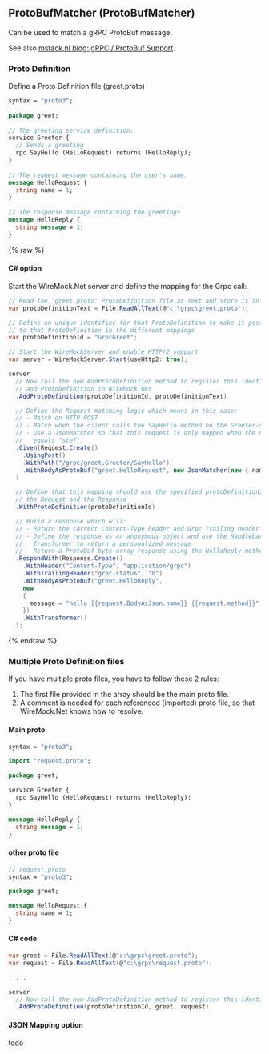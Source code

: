 ## ProtoBufMatcher (ProtoBufMatcher)
Can be used to match a gRPC ProtoBuf message.

See also [mstack.nl blog: gRPC / ProtoBuf Support](https://mstack.nl/blogs/wiremock-net-grpc/).

### Proto Definition
Define a Proto Definition file (greet.proto)

``` proto
syntax = "proto3";
 
package greet;
 
// The greeting service definition.
service Greeter {
  // Sends a greeting
  rpc SayHello (HelloRequest) returns (HelloReply);
}
 
// The request message containing the user's name.
message HelloRequest {
  string name = 1;
}
 
// The response message containing the greetings
message HelloReply {
  string message = 1;
}
```

{% raw %}

#### C# option
Start the WireMock.Net server and define the mapping for the Grpc call:


```csharp
// Read the 'greet.proto' ProtoDefinition file as text and store it in a variable
var protoDefinitionText = File.ReadAllText(@"c:\grpc\greet.proto");

// Define an unique identifier for that ProtoDefinition to make it possible to refer
// to that ProtoDefinition in the different mappings
var protoDefinitionId = "GrpcGreet";

// Start the WireMockServer and enable HTTP/2 support
var server = WireMockServer.Start(useHttp2: true);

server
  // Now call the new AddProtoDefinition method to register this identifier
  // and ProtoDefinition in WireMock.Net
  .AddProtoDefinition(protoDefinitionId, protoDefinitionText)

  // Define the Request matching logic which means in this case:
  // - Match on HTTP POST
  // - Match when the client calls the SayHello method on the Greeter-service
  // - Use a JsonMatcher so that this request is only mapped when the name
  //   equals "stef".
  .Given(Request.Create()
    .UsingPost()
    .WithPath("/grpc/greet.Greeter/SayHello")
    .WithBodyAsProtoBuf("greet.HelloRequest", new JsonMatcher(new { name = "stef" }))
  )

  // Define that this mapping should use the specified protoDefinitionId for both 
  // the Request and the Response
  .WithProtoDefinition(protoDefinitionId)

  // Build a response which will:
  // - Return the correct Content-Type header and Grpc Trailing header
  // - Define the response as an anonymous object and use the Handlebars 
  //   Transformer to return a personalized message
  // - Return a ProtoBuf byte-array response using the HelloReply method
  .RespondWith(Response.Create()
    .WithHeader("Content-Type", "application/grpc")
    .WithTrailingHeader("grpc-status", "0")
    .WithBodyAsProtoBuf("greet.HelloReply",
    new
    {
      message = "hello {{request.BodyAsJson.name}} {{request.method}}"
    })
    .WithTransformer()
  );
```

{% endraw %}

### Multiple Proto Definition files
If you have multiple proto files, you have to follow these 2 rules:
1. The first file provided in the array should be the main proto file.
2. A comment is needed for each referenced (imported) proto file, so that WireMock.Net knows how to resolve.

#### Main proto
``` proto
syntax = "proto3";

import "request.proto";

package greet;

service Greeter {
  rpc SayHello (HelloRequest) returns (HelloReply);
}

message HelloReply {
  string message = 1;
}
```

#### other proto file
``` proto
// request.proto
syntax = "proto3";

package greet;

message HelloRequest {
  string name = 1;
}
```

#### C# code
``` c#
var greet = File.ReadAllText(@"c:\grpc\greet.proto");
var request = File.ReadAllText(@"c:\grpc\request.proto");

. . .

server
  // Now call the new AddProtoDefinition method to register this identifier and the 2 ProtoDefinitions in WireMock.Net
  .AddProtoDefinition(protoDefinitionId, greet, request)
```

#### JSON Mapping option
todo